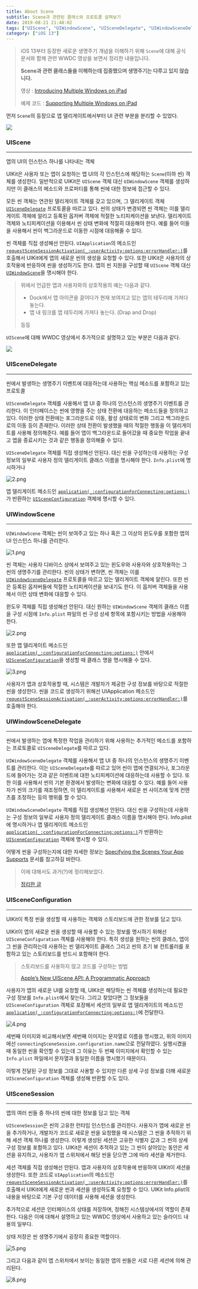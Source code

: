 ```yaml
---
title: About Scene
subtitle: Scene과 관련된 클래스와 프로토콜 살펴보기
date: 2019-08-21 21:48:02
tags: ["UIScene", "UIWindowScene", "UISceneDelegate", "UIWindowSceneDelegate", "UISceneSession", "UISceneConfiguration"]
category: ["iOS 13"]
---
```


> iOS 13부터 등장한 새로운 생명주기 개념을 이해하기 위해 `Scene`에 대해 공식 문서와 함께 관련 WWDC 영상을 보면서 정리한 내용입니다. 
>
> **Scene과 관련 클래스들을 이해하는데 집중했으며 생명주기는 다루고 있지 않습니다.**
>
> 영상 : [Introducing Multiple Windows on iPad](https://developer.apple.com/videos/play/wwdc2019/212/)
>
> 예제 코드 : [Supporting Multiple Windows on iPad](https://developer.apple.com/documentation/uikit/app_and_environment/scenes/supporting_multiple_windows_on_ipad)



먼저 `Scene`의 등장으로 앱 델리게이트에서부터 UI 관련 부분을 분리할 수 있었다. 

![](https://ehdrjsdlzzzz.github.io/2019/08/21/About-Scene/7.png)



### UIScene

---

앱의 UI의 인스턴스 하나를 나타내는 객체 

UIKit은 사용자 또는 앱이 요청하는 앱 UI의 각 인스턴스에 해당하는 `Scene`(이하 씬) 객체를 생성한다. 일반적으로 UIKit은 `UIScene` 객체 대신 `UIWindowScene` 객체를 생성하지만 이 클래스의 메소드와 프로퍼티를 통해 씬에 대한 정보에 접근할 수 있다. 

모든 씬 객체는 연관된 델리게이트 객체를 갖고 있으며, 그 델리게이트 객체 [`UISceneDelegate`](https://developer.apple.com/documentation/uikit/uiscenedelegate) 프로토콜을 따르고 있다. 씬의 상태가 변경되면 씬 객체는 이를 델리게이트 객체에 알리고 등록된 옵저버 객체에 적절한 노티피케이션을 보낸다. 델리게이트 객체와 노티피케이션을 이용해서 씬 상태 변화에 적절히 대응해야 한다. 예를 들어 이들을 사용해서 씬이 백그라운드로 이동한 시점에 대응해줄 수 있다. 

씬 객체를 직접 생성해선 안된다. `UIApplication`의 메소드인 [`requestSceneSessionActivation(_:userActivity:options:errorHandler:)`](https://developer.apple.com/documentation/uikit/uiapplication/3197901-requestscenesessionactivation)를 호출해서 UIKit에게 앱의 새로운 씬의 생성을 요청할 수 있다. 또한 UIKit은 사용자의 상호작용에 반응하여 씬을 생성하기도 한다. 앱의 씬 지원을 구성할 때 `UIScene` 객체 대신 [`UIWindowScene`](https://developer.apple.com/documentation/uikit/uiwindowscene)을 명시해야 한다. 

>  위에서 언급한 앱과 사용자와의 상호작용의 예는 다음과 같다. 
>
> - Dock에서 앱 아이콘을 끌어다가 현재 보여지고 있는 앱의 테두리에 가져다 놓는다. 
> - 앱 내 링크를 앱 테두리에 가져다 놓는다. (Drap and Drop)
>
> 등등

`UIScene`에 대해 WWDC 영상에서 추가적으로 설명하고 있는 부분은 다음과 같다. 

![](https://ehdrjsdlzzzz.github.io/2019/08/21/About-Scene/6.png)



### UISceneDelegate

---

씬에서 발생하는 생명주기 이벤트에 대응하는데 사용하는 핵심 메소드를 포함하고 있는 프로토콜

`UISceneDelegate` 객체를 사용해서 앱 UI 중 하나의 인스턴스의 생명주기 이벤트를 관리한다. 이 인터페이스는 씬에 영향을 주는 상태 전환에 대응하는 메소드들을 정의하고 있다. 이러한 상태 전환에는 포그라운드로 이동, 활성 상태로의 변화 그리고 백그라운드로의 이동 등이 존재한다. 이러한 상태 전환이 발생했을 때의 적절한 행동을 이 델리게이트를 사용해 정의해준다. 예를 들어 앱이 백그라운드로 들어갔을 때 중요한 작업을 끝내고 앱을 종료시키는 것과 같은 행동을 정의해줄 수 있다. 

`UISceneDelegate` 객체를 직접 생성해선 안된다. 대신 씬을 구성하는데 사용하는 구성 정보의 일부로 사용자 정의 델리게이트 클래스 이름을 명시해야 한다. `Info.plist`에 명시하거나

![2.png](https://ehdrjsdlzzzz.github.io/2019/08/21/About-Scene/2.png)

앱 델리게이트 메소드인 [`application(_:configurationForConnecting:options:)`](https://developer.apple.com/documentation/uikit/uiapplicationdelegate/3197905-application)가 반환하는 [`UISceneConfiguration`](https://developer.apple.com/documentation/uikit/uisceneconfiguration) 객체에 명시할 수 있다. 



### UIWindowScene

---

`UIWindowScene` 객체는 씬이 보여주고 있는 하나 혹은 그 이상의 윈도우를 포함한 앱의 UI 인스턴스 하나를 관리한다. 

![1.png](https://ehdrjsdlzzzz.github.io/2019/08/21/About-Scene/1.png)

씬 객체는 사용자 디바이스 상에서 보여주고 있는 윈도우와 사용자와 상호작용하는 그 씬의 생명주기를 관리한다. 씬의 상태가 변하면, 씬 객체는 이를 [`UIWindowSceneDelegate`](https://developer.apple.com/documentation/uikit/uiwindowscenedelegate) 프로토콜을 따르고 있는 델리게이트 객체에 알린다. 또한 씬은 등록된 옵저버들에 적절한 노티피케이션을 보내기도 한다. 이 옵저버 객체들을 사용해서 이런 상태 변화에 대응할 수 있다.



윈도우 객체를 직접 생성해선 안된다. 대신 원하는 `UIWindowScene` 객체의 클래스 이름을 구성 시점에 `Info.plist` 파일의 씬 구성 상세 항목에 포함시키는 방법을 사용해야 한다. 

![2.png](https://ehdrjsdlzzzz.github.io/2019/08/21/About-Scene/2.png)

또한 앱 델리게이트 메소드인 [`application(_:configurationForConnecting:options:)`](https://developer.apple.com/documentation/uikit/uiapplicationdelegate/3197905-application) 안에서 [`UISceneConfiguration`](https://developer.apple.com/documentation/uikit/uisceneconfiguration)을 생성할 때 클래스 명을 명시해줄 수 있다.

![3.png](https://ehdrjsdlzzzz.github.io/2019/08/21/About-Scene/3.png)

사용자가 앱과 상호작용할 때, 시스템은 개발자가 제공한 구성 정보를 바탕으로 적절한 씬을 생성한다. 씬을 코드로 생성하기 위해선 UIApplication 메소드인 [`requestSceneSessionActivation(_:userActivity:options:errorHandler:)`](https://developer.apple.com/documentation/uikit/uiapplication/3197901-requestscenesessionactivation)를 호출해야 한다. 



### UIWindowSceneDelegate

---

씬에서 발생하는 앱에 특정한 작업을 관리하기 위해 사용하는 추가적인 메소드를 포함하는 프로토콜로 `UISceneDelegate`를 따르고 있다.

`UIWindowSceneDelegate` 객체를 사용해서 앱 UI 중 하나의 인스턴스의 생명주기 이벤트를 관리한다. 이는 `UISceneDelegate`를 따르고 있어 씬이 앱에 연결되거나, 포그라운드에 들어가는 것과 같은 이벤트에 대한 노티피케이션에 대응하는데 사용할 수 있다. 또한 이를 사용해서 씬의 기본 환경에서 발생하는 변화에 대응할 수 있다. 예를 들어 사용자가 씬의 크기를 재조정하면, 이 델리게이트를 사용해서 새로운 씬 사이즈에 맞게 컨텐츠를 조정하는 등의 행위를 할 수 있다.

`UIWindowSceneDelegate` 객체를 직접 생성해선 안된다. 대신 씬을 구성하는데 사용하는 구성 정보의 일부로 사용자 정의 델리게이트 클래스 이름을 명시해야 한다.  Info.plist에 명시하거나 앱 델리게이트 메소드인 [`application(_:configurationForConnecting:options:)`](https://developer.apple.com/documentation/uikit/uiapplicationdelegate/3197905-application)가 반환하는 [`UISceneConfiguration`](https://developer.apple.com/documentation/uikit/uisceneconfiguration) 객체에 명시할 수 있다. 

어떻게 씬을 구성하는지에 대한 자세한 정보는 [Specifying the Scenes Your App Supports](https://developer.apple.com/documentation/uikit/app_and_environment/scenes/specifying_the_scenes_your_app_supports) 문서를 참고하길 바란다. 

>  이에 대해서도 과거(?)에 정리해보았다. 
>
> [정리한 글](https://ehdrjsdlzzzz.github.io/2019/06/06/Specifying-the-Scenes-Your-App-Support/)



### UISceneConfiguration

---

UIKit이 특정 씬을 생성할 때 사용하는 객체와 스토리보드에 관한 정보를 담고 있다. 

UIKit이 앱의 새로운 씬을 생성할 때 사용할 수 있는 정보를 명시하기 위해선 `UISceneConfiguration` 객체를 사용해야 한다. 특히 생성을 원하는 씬의 클래스, 앱이 그 씬을 관리하는데 사용하는 씬 델리게이트 클래스 그리고 씬의 초기 뷰 컨트롤러를 포함하고 있는 스토리보드를 반드시 포함해야 한다. 

>  스토리보드를 사용하지 않고 코드를 구성하는 방법 
>
> [Apple’s New UIScene API: A Programmatic Approach](https://medium.com/@ZkHaider/apples-new-uiscene-api-a-programmatic-approach-52d05e382cf2)

사용자가 앱의 새로운 UI를 요청할 때, UIKit은 해당하는 씬 객체를 생성하는데 필요한 구성 정보를 `Info.plist`에서 찾는다. 그리고 찾았다면 그 정보들을 `UISceneConfiguration` 객체로 포장해서 세션의 일부로 앱 델리게이트의 메소드인 [`application(_:configurationForConnecting:options:)`](https://developer.apple.com/documentation/uikit/uiapplicationdelegate/3197905-application)에 전달한다.

![4.png](https://ehdrjsdlzzzz.github.io/2019/08/21/About-Scene/4.png)

세번째 이미지와 비교해서보면 세번째 이미지는 문자열로 이름을 명시했고, 위의 이미지에선 `connectingSceneSession.configuration.name`으로 전달하였다. 실행시켰을 때 동일한 씬을 확인할 수 있는데 그 이유는 두 번째 이미지에서 확인할 수 있는 `Info.plist` 파일에서 문자열과 동일한 이름을 명시했기 때문이다. 

이렇게 전달된 구성 정보를 그대로 사용할 수 있지만 다른 상세 구성 정보를 더해 새로운 `UISceneConfiguration` 객체를 생성해 반환할 수도 있다. 



### UISceneSession

---

앱의 여러 씬들 중 하나의 씬에 대한 정보를 담고 있는 객체 

`UISceneSession`은 씬의 고유한 런타임 인스턴스를 관리한다. 사용자가 앱에 새로운 씬을 추가하거나, 개발자가 코드로 새로운 씬을 요청했을 때 시스템은 그 씬을 추적하기 위해 세션 객체 하나를 생성한다. 이렇게 생성된 세션은 고유한 식별자 값과 그 씬의 상세 구성 정보를 포함하고 있다. UIKit은 세션이 추적하고 있는 그 씬이 살아있는 동안은 세션을 유지하고, 사용자가 앱 스위처에서 해당 씬을 닫으면 그에 따라 세션을 제거한다. 

세션 객체를 직접 생성해선 안된다. 앱과 사용자의 상호작용에 반응하여 UIKit이 세션을 생성한다. 또한 코드로 `UIApplication`의 메소드인  [`requestSceneSessionActivation(_:userActivity:options:errorHandler:)`](https://developer.apple.com/documentation/uikit/uiapplication/3197901-requestscenesessionactivation)를 호출해서 UIKit에게 새로운 씬과 세션을 생성하도록 요청할 수 있다. UIKit Info.plist의 내용을 바탕으로 기본 구성 데이터를 사용해 세션을 생성한다. 

추가적으로 세션은 인터페이스의 상태를 저장하며, 정해진 시스템상에서의 역할이 존재한다. 다음은 이에 대해서 설명하고 있는 WWDC 영상에서 사용하고 있는 슬라이드 내용의 일부다. 

상태 저장은 씬 생명주기에서 굉장히 중요한 역할이다. 

![5.png](https://ehdrjsdlzzzz.github.io/2019/08/21/About-Scene/5.png)

그리고 다음과 같이 앱 스위처에서 보이는 동일한 앱의 씬들은 서로 다른 세션에 의해 관리된다.

![8.png](https://ehdrjsdlzzzz.github.io/2019/08/21/About-Scene/8.png)